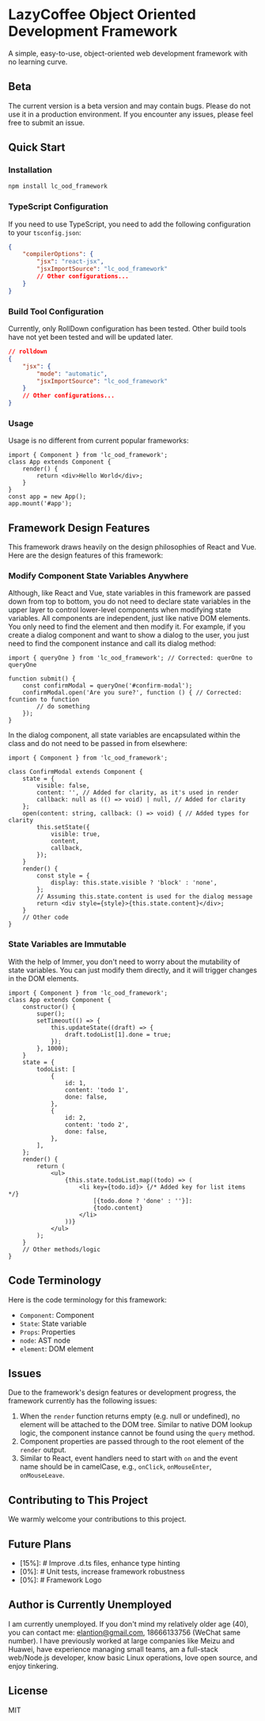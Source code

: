 # LazyCoffee Object Oriented Development Framework

A simple, easy-to-use, object-oriented web development framework with no learning curve.

## Beta

The current version is a beta version and may contain bugs. Please do not use it in a production environment. If you encounter any issues, please feel free to submit an issue.

## Quick Start

### Installation

```bash
npm install lc_ood_framework
```

### TypeScript Configuration

If you need to use TypeScript, you need to add the following configuration to your `tsconfig.json`:

```json
{
    "compilerOptions": {
        "jsx": "react-jsx",
        "jsxImportSource": "lc_ood_framework"
        // Other configurations...
    }
}
```

### Build Tool Configuration

Currently, only RollDown configuration has been tested. Other build tools have not yet been tested and will be updated later.

```json
// rolldown
{
    "jsx": {
        "mode": "automatic",
        "jsxImportSource": "lc_ood_framework"
    }
    // Other configurations...
}
```

### Usage

Usage is no different from current popular frameworks:

```tsx
import { Component } from 'lc_ood_framework';
class App extends Component {
    render() {
        return <div>Hello World</div>;
    }
}
const app = new App();
app.mount('#app');
```

## Framework Design Features

This framework draws heavily on the design philosophies of React and Vue. Here are the design features of this framework:

### Modify Component State Variables Anywhere

Although, like React and Vue, state variables in this framework are passed down from top to bottom, you do not need to declare state variables in the upper layer to control lower-level components when modifying state variables. All components are independent, just like native DOM elements. You only need to find the element and then modify it. For example, if you create a dialog component and want to show a dialog to the user, you just need to find the component instance and call its dialog method:

```tsx
import { queryOne } from 'lc_ood_framework'; // Corrected: querOne to queryOne

function submit() {
    const confirmModal = queryOne('#confirm-modal');
    confirmModal.open('Are you sure?', function () { // Corrected: fcuntion to function
        // do something
    });
}
```

In the dialog component, all state variables are encapsulated within the class and do not need to be passed in from elsewhere:

```tsx
import { Component } from 'lc_ood_framework';

class ConfirmModal extends Component {
    state = {
        visible: false,
        content: '', // Added for clarity, as it's used in render
        callback: null as (() => void) | null, // Added for clarity
    };
    open(content: string, callback: () => void) { // Added types for clarity
        this.setState({
            visible: true,
            content,
            callback,
        });
    }
    render() {
        const style = {
            display: this.state.visible ? 'block' : 'none',
        };
        // Assuming this.state.content is used for the dialog message
        return <div style={style}>{this.state.content}</div>; 
    }
    // Other code
}
```

### State Variables are Immutable

With the help of Immer, you don't need to worry about the mutability of state variables. You can just modify them directly, and it will trigger changes in the DOM elements.

```tsx
import { Component } from 'lc_ood_framework';
class App extends Component {
    constructor() {
        super();
        setTimeout(() => {
            this.updateState((draft) => {
                draft.todoList[1].done = true;
            });
        }, 1000);
    }
    state = {
        todoList: [
            {
                id: 1,
                content: 'todo 1',
                done: false,
            },
            {
                id: 2,
                content: 'todo 2',
                done: false,
            },
        ],
    };
    render() {
        return (
            <ul>
                {this.state.todoList.map((todo) => (
                    <li key={todo.id}> {/* Added key for list items */}
                        [{todo.done ? 'done' : ''}]:
                        {todo.content}
                    </li>
                ))}
            </ul>
        );
    }
    // Other methods/logic
}
```

## Code Terminology

Here is the code terminology for this framework:

-   `Component`: Component
-   `State`: State variable
-   `Props`: Properties
-   `node`: AST node
-   `element`: DOM element

## Issues

Due to the framework's design features or development progress, the framework currently has the following issues:

1. When the `render` function returns empty (e.g. null or undefined), no element will be attached to the DOM tree. Similar to native DOM lookup logic, the component instance cannot be found using the `query` method.
2. Component properties are passed through to the root element of the `render` output.
3. Similar to React, event handlers need to start with `on` and the event name should be in camelCase, e.g., `onClick`, `onMouseEnter`, `onMouseLeave`.

## Contributing to This Project
We warmly welcome your contributions to this project.

## Future Plans

-   [15%]: # Improve .d.ts files, enhance type hinting
-   [0%]: # Unit tests, increase framework robustness
-   [0%]: # Framework Logo

## Author is Currently Unemployed

I am currently unemployed. If you don't mind my relatively older age (40), you can contact me: elantion@gmail.com, 18666133756 (WeChat same number).
I have previously worked at large companies like Meizu and Huawei, have experience managing small teams, am a full-stack web/Node.js developer, know basic Linux operations, love open source, and enjoy tinkering.

## License

MIT